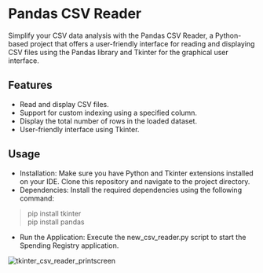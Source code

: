 # Pandas CSV Reader

Simplify your CSV data analysis with the Pandas CSV Reader, a Python-based project that offers a user-friendly interface for reading and displaying CSV files using the Pandas library and Tkinter for the graphical user interface.

## Features

- Read and display CSV files.
- Support for custom indexing using a specified column.
- Display the total number of rows in the loaded dataset.
- User-friendly interface using Tkinter.

## Usage
- Installation: Make sure you have Python and Tkinter extensions installed on your IDE. Clone this repository and navigate to the project directory.
- Dependencies: Install the required dependencies using the following command:
>pip install tkinter <br>
>pip install pandas
- Run the Application: Execute the new_csv_reader.py script to start the Spending Registry application.
<p></p>

![tkinter_csv_reader_printscreen](https://github.com/dougpxt/pandas_csv_reader/assets/126816593/18591845-f46f-4e8a-a3d9-820d30307c48)
